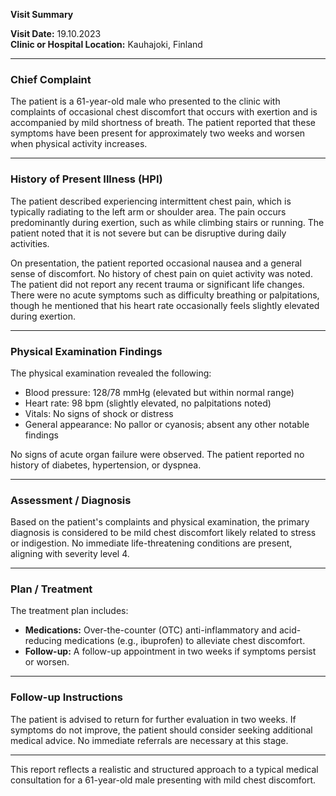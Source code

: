 

**Visit Summary**

**Visit Date:** 19.10.2023  
**Clinic or Hospital Location:** Kauhajoki, Finland  

---

### **Chief Complaint**
The patient is a 61-year-old male who presented to the clinic with complaints of occasional chest discomfort that occurs with exertion and is accompanied by mild shortness of breath. The patient reported that these symptoms have been present for approximately two weeks and worsen when physical activity increases.

---

### **History of Present Illness (HPI)**
The patient described experiencing intermittent chest pain, which is typically radiating to the left arm or shoulder area. The pain occurs predominantly during exertion, such as while climbing stairs or running. The patient noted that it is not severe but can be disruptive during daily activities.

On presentation, the patient reported occasional nausea and a general sense of discomfort. No history of chest pain on quiet activity was noted. The patient did not report any recent trauma or significant life changes. There were no acute symptoms such as difficulty breathing or palpitations, though he mentioned that his heart rate occasionally feels slightly elevated during exertion.

---

### **Physical Examination Findings**
The physical examination revealed the following:
- Blood pressure: 128/78 mmHg (elevated but within normal range)
- Heart rate: 98 bpm (slightly elevated, no palpitations noted)
- Vitals: No signs of shock or distress
- General appearance: No pallor or cyanosis; absent any other notable findings

No signs of acute organ failure were observed. The patient reported no history of diabetes, hypertension, or dyspnea.

---

### **Assessment / Diagnosis**
Based on the patient's complaints and physical examination, the primary diagnosis is considered to be mild chest discomfort likely related to stress or indigestion. No immediate life-threatening conditions are present, aligning with severity level 4.

---

### **Plan / Treatment**
The treatment plan includes:
- **Medications:** Over-the-counter (OTC) anti-inflammatory and acid-reducing medications (e.g., ibuprofen) to alleviate chest discomfort.
- **Follow-up:** A follow-up appointment in two weeks if symptoms persist or worsen.

---

### **Follow-up Instructions**
The patient is advised to return for further evaluation in two weeks. If symptoms do not improve, the patient should consider seeking additional medical advice. No immediate referrals are necessary at this stage.

---

This report reflects a realistic and structured approach to a typical medical consultation for a 61-year-old male presenting with mild chest discomfort.